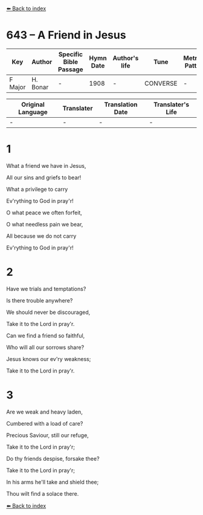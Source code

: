 [⬅️ Back to index](../README.md)

# 643 – A Friend in Jesus

Key | Author   | Specific Bible Passage     |Hymn Date |Author's life |Tune |Metrical Pattern   |Composer/Source
-- | --------- | ---------------------------|----------|--------------|-----|-------------------|-------------  
F Major |H. Bonar |- |1908 |- |CONVERSE |- |C. C. Converse

Original Language | Translater | Translation Date   | Translater's Life  
----------------- | --------- | --------------------|-------------     
\- |- |- |-




# 1

What a friend we have in Jesus,

All our sins and griefs to bear!

What a privilege to carry

Ev'rything to God in pray'r!

O what peace we often forfeit,

O what needless pain we bear,

All because we do not carry

Ev'rything to God in pray'r!



# 2

Have we trials and temptations?

Is there trouble anywhere?

We should never be discouraged,

Take it to the Lord in pray'r.

Can we find a friend so faithful,

Who will all our sorrows share?

Jesus knows our ev'ry weakness;

Take it to the Lord in pray'r.



# 3

Are we weak and heavy laden,

Cumbered with a load of care?

Precious Saviour, still our refuge,

Take it to the Lord in pray'r;

Do thy friends despise, forsake thee?

Take it to the Lord in pray'r;

In his arms he'll take and shield thee;

Thou wilt find a solace there.  

[⬅️ Back to index](../README.md)
